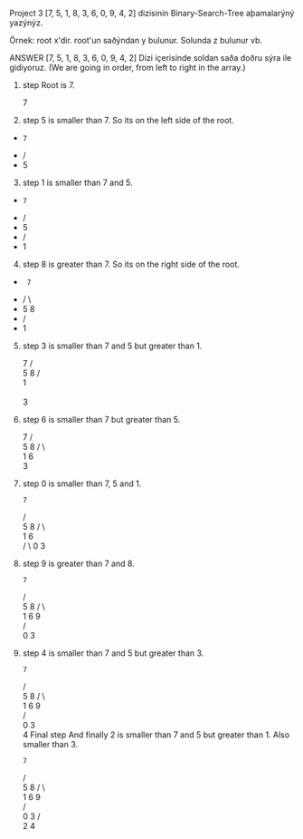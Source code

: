 Project 3
[7, 5, 1, 8, 3, 6, 0, 9, 4, 2] dizisinin Binary-Search-Tree aþamalarýný yazýnýz.

Örnek: root x'dir. root'un saðýndan y bulunur. Solunda z bulunur vb.

ANSWER
[7, 5, 1, 8, 3, 6, 0, 9, 4, 2] Dizi içerisinde soldan saða doðru sýra ile gidiyoruz. (We are going in order, from left to right in the array.)

1. step
Root is 7.

     7
2. step
5 is smaller than 7. So its on the left side of the root.

-     7
-    /   
-   5     
3. step
1 is smaller than 7 and 5.

-     7
-    /   
-   5     
-  /      
- 1        
4. step
8 is greater than 7. So its on the right side of the root.

-      7
-    /   \
-   5     8
-  /      
- 1    
5. step
3 is smaller than 7 and 5 but greater than 1.

      7
    /   \
   5     8
  /      
 1  
  \
   3
6. step
6 is smaller than 7 but greater than 5.

     7
   /   \
  5     8
 /  \    
1    6
  \
   3
7. step
0 is smaller than 7, 5 and 1.

       7
     /   \
    5     8
   / \     
  1   6       
 /  \ 
0    3
8. step
9 is greater than 7 and 8.

       7
     /   \
    5     8
   / \     \
  1   6     9  
 /  \
0    3
9. step
4 is smaller than 7 and 5 but greater than 3.

       7
     /   \
    5     8
   / \     \
  1   6     9  
 /  \
0    3
      \
       4
Final step
And finally 2 is smaller than 7 and 5 but greater than 1. Also smaller than 3.

       7
     /   \
    5     8
   / \     \
  1   6     9  
 /  \
0    3
    /  \
    2   4
